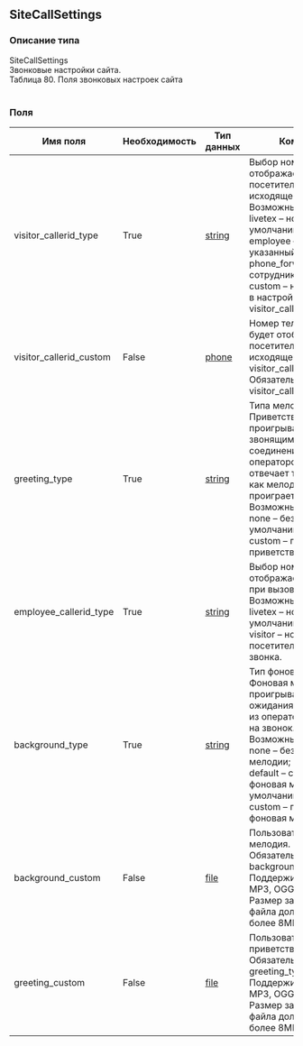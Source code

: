 
## SiteCallSettings

### Описание типа
SiteCallSettings<br/>Звонковые настройки сайта.<br/>Таблица 80. Поля звонковых настроек сайта<br/><br/>
### Поля

| Имя поля | Необходимость | Тип данных | Комментарий |
|---|---|---|---|
|visitor_callerid_type|True|[string](/docs/types/string.md)|Выбор номера телефона, отображаемого посетителю при исходящем звонке.<br/>Возможные значения:<br/>livetex – номер LiveTex (по умолчанию);<br/>employee – номер, указанный в поле phone_forward_number сотрудника.<br/>custom – номер, указанный в настройке visitor_callerid_custom.<br/>|
|visitor_callerid_custom|False|[phone](/docs/types/phone.md)|Номер телефона, который будет отображаться посетителю при исходящем звонке при visitor_callerid_type=custom.<br/>Обязательно, если visitor_callerid_type=custom.<br/>|
|greeting_type|True|[string](/docs/types/string.md)|Типа мелодии приветствия.<br/>Приветствие проигрывается всем звонящим, перед соединением с оператором. Оператор отвечает только после того как мелодия полностью проиграется.<br/>Возможные значения:<br/>none – без приветствия (по умолчанию);<br/>custom – пользовательское приветствие.<br/>|
|employee_callerid_type|True|[string](/docs/types/string.md)|Выбор номера телефона, отображаемого оператору при вызове X-widget.<br/>Возможные значения:<br/>livetex – номер LiveTex (по умолчанию);<br/>visitor – номер, указанный посетителем при заказе звонка.<br/>|
|background_type|True|[string](/docs/types/string.md)|Тип фоновой мелодии.<br/>Фоновая мелодия проигрывается во время ожидания, пока кто-нибудь из операторов не ответит на звонок.<br/>Возможные значения:<br/>none – без фоновой мелодии;<br/>default – стандартная фоновая мелодия  (по умолчанию);<br/>custom – пользовательская фоновая мелодия.<br/>|
|background_custom|False|[file](/docs/types/file.md)|Пользовательская фоновая мелодия.<br/>Обязательно, если background_type=custom.<br/>Поддерживаются форматы MP3, OGG.<br/>Размер загружаемого файла должен быть не более 8МB.<br/>|
|greeting_custom|False|[file](/docs/types/file.md)|Пользовательское приветствие.<br/>Обязательно, если greeting_type = custom.<br/>Поддерживаются форматы MP3, OGG.<br/>Размер загружаемого файла должен быть не более 8МB.<br/>|
